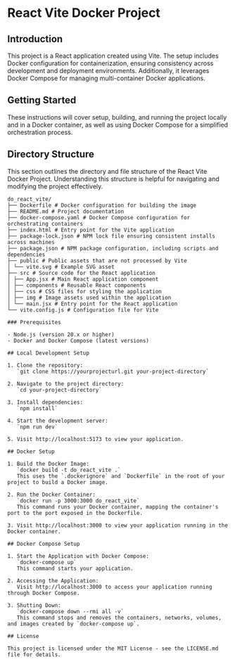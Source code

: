 # React Vite Docker Project

## Introduction

This project is a React application created using Vite. The setup includes Docker configuration for containerization, ensuring consistency across development and deployment environments. Additionally, it leverages Docker Compose for managing multi-container Docker applications.

## Getting Started

These instructions will cover setup, building, and running the project locally and in a Docker container, as well as using Docker Compose for a simplified orchestration process.

## Directory Structure

This section outlines the directory and file structure of the React Vite Docker Project. Understanding this structure is helpful for navigating and modifying the project effectively.

```plaintext
do_react_vite/
├── Dockerfile # Docker configuration for building the image
├── README.md # Project documentation
├── docker-compose.yaml # Docker Compose configuration for orchestrating containers
├── index.html # Entry point for the Vite application
├── package-lock.json # NPM lock file ensuring consistent installs across machines
├── package.json # NPM package configuration, including scripts and dependencies
├── public # Public assets that are not processed by Vite
│ └── vite.svg # Example SVG asset
├── src # Source code for the React application
│ ├── App.jsx # Main React application component
│ ├── components # Reusable React components
│ ├── css # CSS files for styling the application
│ ├── img # Image assets used within the application
│ └── main.jsx # Entry point for the React application
└── vite.config.js # Configuration file for Vite

### Prerequisites

- Node.js (version 20.x or higher)
- Docker and Docker Compose (latest versions)

## Local Development Setup

1. Clone the repository:
   `git clone https://yourprojecturl.git your-project-directory`

2. Navigate to the project directory:
   `cd your-project-directory`

3. Install dependencies:
   `npm install`

4. Start the development server:
   `npm run dev`

5. Visit http://localhost:5173 to view your application.

## Docker Setup

1. Build the Docker Image: 
   `docker build -t do_react_vite .`
   This uses the `.dockerignore` and `Dockerfile` in the root of your project to build a Docker image.

2. Run the Docker Container: 
   `docker run -p 3000:3000 do_react_vite`
   This command runs your Docker container, mapping the container's port to the port exposed in the Dockerfile.

3. Visit http://localhost:3000 to view your application running in the Docker container.

## Docker Compose Setup

1. Start the Application with Docker Compose:
   `docker-compose up`
   This command starts your application.

2. Accessing the Application:
   Visit http://localhost:3000 to access your application running through Docker Compose.

3. Shutting Down:
   `docker-compose down --rmi all -v`
   This command stops and removes the containers, networks, volumes, and images created by `docker-compose up`.

## License

This project is licensed under the MIT License - see the LICENSE.md file for details.
